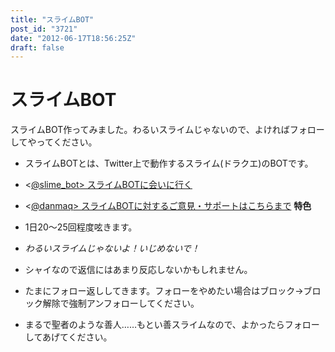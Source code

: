 ```yaml
---
title: "スライムBOT"
post_id: "3721"
date: "2012-06-17T18:56:25Z"
draft: false
---
```


# スライムBOT

スライムBOT作ってみました。わるいスライムじゃないので、よければフォローしてやってください。 

  * スライムBOTとは、Twitter上で動作するスライム(ドラクエ)のBOTです。
  * <[@slime_bot> スライムBOTに会いに行く](http://twitter.com/slime_bot)
  * <[@danmaq> スライムBOTに対するご意見・サポートはこちらまで](http://twitter.com/danmaq)
**特色**

  * 1日20～25回程度呟きます。
  * _わるいスライムじゃないよ！いじめないで！_
  * シャイなので返信にはあまり反応しないかもしれません。
  * たまにフォロー返ししてきます。フォローをやめたい場合はブロック→ブロック解除で強制アンフォローしてください。
  * まるで聖者のような善人……もとい善スライムなので、よかったらフォローしてあげてください。
